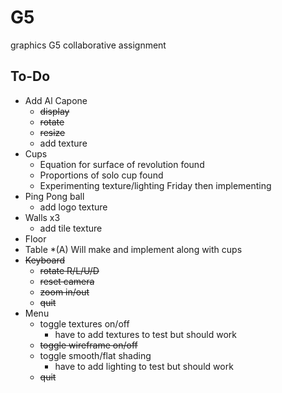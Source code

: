 # G5
graphics G5 collaborative assignment

## To-Do


 * Add Al Capone
 	* ~~display~~
 	* ~~rotate~~
 	* ~~resize~~
 	* add texture
 * Cups
 	* Equation for surface of revolution found
 	* Proportions of solo cup found
 	* Experimenting texture/lighting Friday then implementing
 * Ping Pong ball
   * add logo texture
 * Walls x3
 	* add tile texture
 * Floor
 * Table
 	*(A) Will make and implement along with cups
 * ~~Keyboard~~
 	* ~~rotate R/L/U/D~~
 	* ~~reset camera~~
 	* ~~zoom in/out~~
 	* ~~quit~~
 * Menu
 	* toggle textures on/off
 		* have to add textures to test but should work
 	* ~~toggle wireframe on/off~~
 	* toggle smooth/flat shading
 		* have to add lighting to test but should work
 	* ~~quit~~